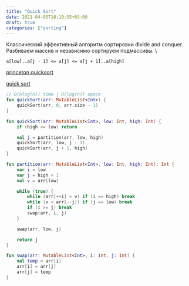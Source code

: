 ```yaml
---
title: "Quick Sort"
date: 2021-04-05T18:10:55+03:00
draft: true
categories: ["sorting"]
---
```


Классический эффективный алгоритм сортировки divide and conquer. \
Разбиваем массив и независимо сортируем подмассивы. \

`a[low]..a[j - 1] <= a[j] <= a[j + 1]..a[high]`

[princeton quicksort](https://algs4.cs.princeton.edu/code/edu/princeton/cs/algs4/Quick.java.html)

[quick sort](https://github.com/solairerove/algs4-leprosorium/blob/master/src/main/kotlin/com/github/solairerove/algs4/leprosorium/sorting/QuickSort.kt)

```kotlin
// O(nlog(n)) time | O(log(n)) space
fun quickSort(arr: MutableList<Int>) {
    quickSort(arr, 0, arr.size - 1)
}

fun quickSort(arr: MutableList<Int>, low: Int, high: Int) {
    if (high <= low) return

    val j = partition(arr, low, high)
    quickSort(arr, low, j - 1)
    quickSort(arr, j + 1, high)
}

fun partition(arr: MutableList<Int>, low: Int, high: Int): Int {
    var i = low
    var j = high + 1
    val v = arr[low]

    while (true) {
        while (arr[++i] < v) if (i == high) break
        while (v < arr[--j]) if (j == low) break
        if (i >= j) break
        swap(arr, i, j)
    }

    swap(arr, low, j)

    return j
}

fun swap(arr: MutableList<Int>, i: Int, j: Int) {
    val temp = arr[i]
    arr[i] = arr[j]
    arr[j] = temp
}
```
